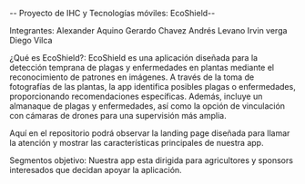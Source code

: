-- Proyecto de IHC y Tecnologías móviles: EcoShield--

Integrantes:
Alexander Aquino
Gerardo Chavez
Andrés Levano
Irvin verga
Diego Vilca


¿Qué es EcoShield?: EcoShield es una aplicación diseñada para la detección temprana de plagas y enfermedades en plantas mediante el reconocimiento de patrones en imágenes. A través de la toma de fotografías de las plantas, la app identifica posibles plagas o enfermedades, proporcionando recomendaciones específicas. Además, incluye un almanaque de plagas y enfermedades, así como la opción de vinculación con cámaras de drones para una supervisión más amplia.

Aquí en el repositorio podrá observar la landing page diseñada para llamar la atención y mostrar las características principales de nuestra app.


Segmentos objetivo: Nuestra app esta dirigida para agricultores y sponsors interesados que decidan apoyar la aplicación.




